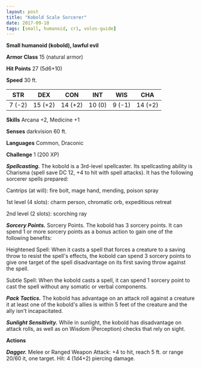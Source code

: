 ```yaml
---
layout: post
title: "Kobold Scale Sorcerer"
date: 2017-09-10
tags: [small, humanoid, cr1, volos-guide]
---
```


**Small humanoid (kobold), lawful evil**

**Armor Class** 15 (natural armor)

**Hit Points** 27 (5d6+10)

**Speed** 30 ft.

|   STR   |   DEX   |   CON   |   INT   |   WIS   |   CHA   |
|:-----:|:-----:|:-----:|:-----:|:-----:|:-----:|
| 7 (-2) | 15 (+2) | 14 (+2) | 10 (0) | 9 (-1) | 14 (+2) |

**Skills** Arcana +2, Medicine +1

**Senses** darkvision 60 ft.

**Languages** Common, Draconic

**Challenge** 1 (200 XP)

***Spellcasting.*** The kobold is a 3rd-level spellcaster. Its spellcasting ability is Charisma (spell save DC 12, +4 to hit with spell attacks). It has the following sorcerer spells prepared:

Cantrips (at will): fire bolt, mage hand, mending, poison spray

1st level (4 slots): charm person, chromatic orb, expeditious retreat

2nd level (2 slots): scorching ray

***Sorcery Points.*** Sorcery Points. The kobold has 3 sorcery points. It can spend 1 or more sorcery points as a bonus action to gain one of the following benefits:

Heightened Spell: When it casts a spell that forces a creature to a saving throw to resist the spell's effects, the kobold can spend 3 sorcery points to give one target of the spell disadvantage on its first saving throw against the spell.

Subtle Spell: When the kobold casts a spell, it can spend 1 sorcery point to cast the spell without any somatic or verbal components.

***Pack Tactics.*** The kobold has advantage on an attack roll against a creature it at least one of the kobold's allies is within 5 feet of the creature and the ally isn't incapacitated.

***Sunlight Sensitivity.*** While in sunlight, the kobold has disadvantage on attack rolls, as well as on Wisdom (Perception) checks that rely on sight.

**Actions**

***Dagger.*** Melee or Ranged Weapon Attack: +4 to hit, reach 5 ft. or range 20/60 it, one target. Hit: 4 (1d4+2) piercing damage.

